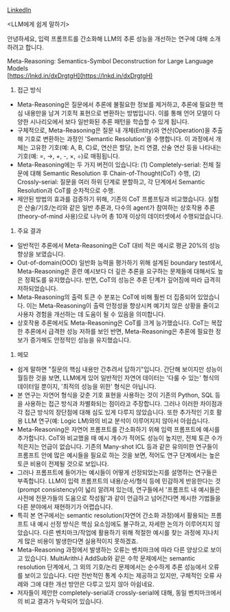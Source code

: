 [LinkedIn](https://www.linkedin.com/posts/byeongheon-lee-2b83aa222_llm%EC%97%90%EA%B2%8C-%EC%89%BD%EA%B2%8C%EB%A7%90%ED%95%98%EA%B8%B0-%EC%95%88%EB%85%95%ED%95%98%EC%84%B8%EC%9A%94-%EC%9E%85%EB%A0%A5-%ED%94%84%EB%A1%AC%ED%94%84%ED%8A%B8%EB%A5%BC-%EA%B0%84%EC%86%8C%ED%99%94%ED%95%B4-llm%EC%9D%98-activity-7207057037820649472-521u?utm_source=share&utm_medium=member_desktop)

<LLM에게 쉽게 말하기>  
  
안녕하세요, 입력 프롬프트를 간소화해 LLM의 추론 성능을 개선하는 연구에 대해 소개하려고 합니다.  

Meta-Reasoning: Semantics-Symbol Deconstruction for Large Language Models  
[https://lnkd.in/dxDrgtgH](https://lnkd.in/dxDrgtgH)

1. 접근 방식
- Meta-Reasoning은 질문에서 추론에 불필요한 정보를 제거하고, 추론에 필요한 핵심 내용만을 남겨 기호적 표현으로 변환하는 방법입니다. 이를 통해 언어 모델이 다양한 시나리오에서 보다 일반화된 추론 패턴을 학습할 수 있게 됩니다.
- 구체적으로, Meta-Reasoning은 질문 내 개체(Entity)와 연산(Operation)을 추출해 기호로 변환하는 과정인 'Semantic Resolution'을 수행합니다. 이 과정에서 개체는 고유한 기호(예: A, B, C)로, 연산은 할당, 논리 연결, 산술 연산 등을 나타내는 기호(예: =, →, +, -, ×, ÷)로 매핑됩니다.
- Meta-Reasoning에는 두 가지 버전이 있습니다: (1) Completely-serial: 전체 질문에 대해 Semantic Resolution 후 Chain-of-Thought(CoT) 수행, (2) Crossly-serial: 질문을 여러 하위 단계로 분할하고, 각 단계에서 Semantic Resolution과 CoT를 순차적으로 수행.
- 제안된 방법의 효과를 검증하기 위해, 기존의 CoT 프롬프팅과 비교했습니다. 실험은 산술/기호/논리와 같은 일반 추론과, 다수의 agent가 참여하는 상호작용 추론(theory-of-mind 사용)으로 나누어 총 10개 이상의 데이터셋에서 수행되었습니다.

1. 주요 결과
- 일반적인 추론에서 Meta-Reasoning은 CoT 대비 적은 예시로 평균 20%의 성능 향상을 보였습니다. 
- Out-of-domain(OOD) 일반화 능력을 평가하기 위해 설계된 boundary test에서, Meta-Reasoning은 훈련 예시보다 더 깊은 추론을 요구하는 문제들에 대해서도 높은 정확도를 유지했습니다. 반면, CoT의 성능은 추론 단계가 깊어짐에 따라 급격히 저하되었습니다.
- Meta-Reasoning의 출력 토큰 수 분포는 CoT에 비해 훨씬 더 집중되어 있었습니다. 이는 Meta-Reasoning이 출력 안정성을 향상시켜 예기치 않은 상황을 줄이고 사용자 경험을 개선하는 데 도움이 될 수 있음을 의미합니다.
- 상호작용 추론에서도 Meta-Reasoning은 CoT를 크게 능가했습니다. CoT는 복잡한 추론에서 급격한 성능 저하를 보인 반면, Meta-Reasoning은 추론에 필요한 정보가 증가해도 안정적인 성능을 유지했습니다. 

1. 메모
- 쉽게 말하면 "질문의 핵심 내용만 간추려서 답하기"입니다. 간단해 보이지만 성능이 월등한 것을 보면, LLM에게 있어 일반적인 자연어 데이터는 '다룰 수 있는' 형식의 데이터일 뿐이지, '최적의 성능을 위한' 형식은 아닙니다.
- 본 연구는 자연어 형식을 갖춘 기호 표현을 사용하는 것이 기존의 Python, SQL 등을 사용하는 접근 방식과 차별화되는 점이라고 주장합니다. 그러나 이러한 차이점과 각 접근 방식의 장단점에 대해 심도 있게 다루지 않았습니다. 또한 추가적인 기호 활용 LLM 연구(예: Logic LM)와의 비교 분석이 이루어지지 않아서 아쉽습니다.
- Meta-Reasoning은 자연어 프롬프트를 간소화하기 위해 입력 프롬프트에 예시를 추가합니다. CoT와 비교했을 때 예시 개수가 적어도 성능이 높지만, 전체 토큰 수가 적은지는 언급이 없습니다. 기존의 Many-shot ICL 등과 같은 유의미한 연구들이 프롬프트 안에 많은 예시들을 필요로 하는 것을 보면, 적어도 연구 단계에서는 높은 토큰 비용이 전제될 것으로 보입니다.  
- 그러나 프롬프트에 들어가는 예시들이 어떻게 선정되었는지를 설명하는 연구들은 부족합니다. LLM이 입력 프롬프트의 내용/순서/형식 등에 민감하게 반응한다는 것(prompt consistency)이 넓리 알려져 있는데, 연구들에서 '프롬프트 내 예시들은 사전에 전문가들의 도움으로 작성됨'과 같이 언급하고 넘어간다면 제시한 기법들을 다른 분야에서 재현하기가 어렵습니다.
- 특히 본 연구에서는 semantic resolution(자연어 간소화 과정)에서 활용되는 프롬프트 내 예시 선정 방식은 핵심 요소임에도 불구하고, 자세한 논의가 이루어지지 않았습니다. 다른 벤치마크/작업에 활용하기 위해 적절한 예시를 찾는 과정에 지나치게 많은 비용이 발생한다면 실용적이지 못하겠죠.
- Meta-Reasoning 과정에서 발생하는 오류는 벤치마크에 따라 다른 양상으로 보이고 있습니다. MultiArith나 AddSub와 같은 수학 문제에서는 semantic resolution 단계에서, 그 외의 기호/논리 문제에서는 순수하게 추론 성능에서 오류를 보이고 있습니다. 다만 전반적인 통계 수치는 제공하고 있지만, 구체적인 오류 사례와 그에 대한 개선 방안은 다루고 있지 않아 아쉽네요.
- 저자들이 제안한 completely-serial과 crossly-serial에 대해, 동일 벤치마크에서의 비교 결과가 누락되어 있습니다. 